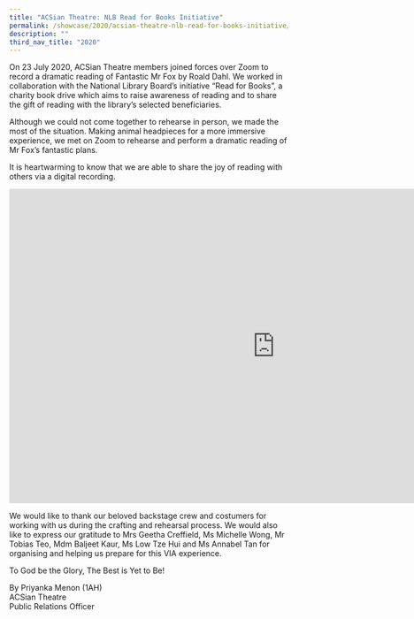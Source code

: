 ```yaml
---
title: "ACSian Theatre: NLB Read for Books Initiative"
permalink: /showcase/2020/acsian-theatre-nlb-read-for-books-initiative/
description: ""
third_nav_title: "2020"
---
```

On 23 July 2020, ACSian Theatre members joined forces over Zoom to record a dramatic reading of Fantastic Mr Fox by Roald Dahl. We worked in collaboration with the National Library Board’s initiative “Read for Books”, a charity book drive which aims to raise awareness of reading and to share the gift of reading with the library’s selected beneficiaries.

Although we could not come together to rehearse in person, we made the most of the situation. Making animal headpieces for a more immersive experience, we met on Zoom to rehearse and perform a dramatic reading of Mr Fox’s fantastic plans.

It is heartwarming to know that we are able to share the joy of reading with others via a digital recording.

<iframe allowfullscreen="true" height="569" width="960" frameborder="0" src="https://docs.google.com/presentation/d/e/2PACX-1vS4hHAN0gjiarytZ_D4wqNoGWBJkGZByk_ExmoUc34n1rFX8vK9ubSghrCxinBgoPMM6gwnVKUAoUPe/embed?start=false&amp;loop=false&amp;delayms=3000"></iframe>

We would like to thank our beloved backstage crew and costumers for working with us during the crafting and rehearsal process. We would also like to express our gratitude to Mrs Geetha Creffield, Ms Michelle Wong, Mr Tobias Teo, Mdm Baljeet Kaur, Ms Low Tze Hui and Ms Annabel Tan for organising and helping us prepare for this VIA experience.

  

To God be the Glory, The Best is Yet to Be!

  

By Priyanka Menon (1AH)<br>
ACSian Theatre<br>
Public Relations Officer